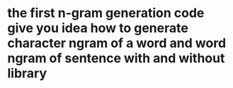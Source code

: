 # the first n-gram generation code give you idea how to generate character ngram of a word and word ngram of sentence with and without library
